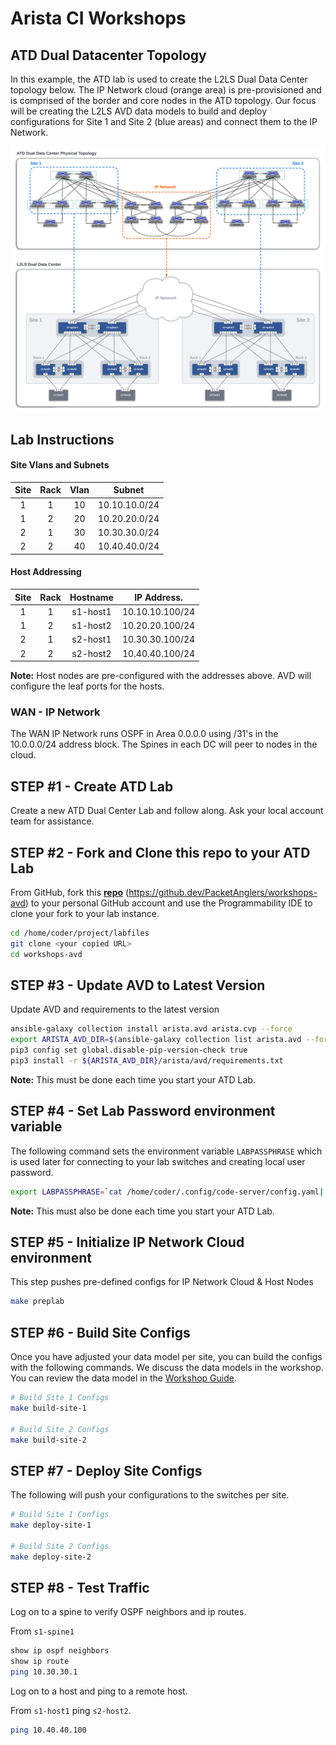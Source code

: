 # Arista CI Workshops

## **ATD Dual Datacenter Topology**

In this example, the ATD lab is used to create the L2LS Dual Data Center topology below. The IP Network cloud (orange area) is pre-provisioned and is comprised of the border and core nodes in the ATD topology. Our focus will be creating the L2LS AVD data models to build and deploy configurations for Site 1 and Site 2 (blue areas) and connect them to the IP Network.

![Topologies](images/topologies.png)

## **Lab Instructions**

#### Site Vlans and Subnets

| Site | Rack | Vlan |     Subnet    |
|:----:|:----:|:----:|:-------------:|
| 1    | 1    | 10   | 10.10.10.0/24 |
| 1    | 2    | 20   | 10.20.20.0/24 |
| 2    | 1    | 30   | 10.30.30.0/24 |
| 2    | 2    | 40   | 10.40.40.0/24 |

#### Host Addressing

| Site | Rack | Hostname | IP Address.     |
|:----:|:----:|:--------:|:---------------:|
| 1    | 1    | s1-host1 | 10.10.10.100/24 |
| 1    | 2    | s1-host2 | 10.20.20.100/24 |
| 2    | 1    | s2-host1 | 10.30.30.100/24 |
| 2    | 2    | s2-host2 | 10.40.40.100/24 |

**Note:** Host nodes are pre-configured with the addresses above.  AVD will configure the leaf ports for the hosts.

### WAN - IP Network

The WAN IP Network runs OSPF in Area 0.0.0.0 using /31's in the 10.0.0.0/24 address block.  The Spines in each DC will peer to nodes in the cloud.

## STEP #1 - Create ATD Lab

Create a new ATD Dual Center Lab and follow along. Ask your local account team for assistance.

## STEP #2 - Fork and Clone this repo to your ATD Lab

From GitHub, fork this **[repo](https://github.dev/PacketAnglers/workshops-avd)** (https://github.dev/PacketAnglers/workshops-avd) to your personal GitHub account and use the Programmability IDE to clone your fork to your lab instance.

``` bash
cd /home/coder/project/labfiles
git clone <your copied URL>
cd workshops-avd
```

## STEP #3 - Update AVD to Latest Version

Update AVD and requirements to the latest version

``` bash
ansible-galaxy collection install arista.avd arista.cvp --force
export ARISTA_AVD_DIR=$(ansible-galaxy collection list arista.avd --format yaml | head -1 | cut -d: -f1)
pip3 config set global.disable-pip-version-check true
pip3 install -r ${ARISTA_AVD_DIR}/arista/avd/requirements.txt
```

**Note:** This must be done each time you start your ATD Lab.

## STEP #4 - Set Lab Password environment variable

The following command sets the environment variable `LABPASSPHRASE` which is used later for connecting to your lab switches and creating local user password.

``` bash
export LABPASSPHRASE=`cat /home/coder/.config/code-server/config.yaml| grep "password:" | awk '{print $2}'`
```

**Note:** This must also be done each time you start your ATD Lab.

## STEP #5 - Initialize IP Network Cloud environment

This step pushes pre-defined configs for IP Network Cloud & Host Nodes

``` bash
make preplab
```

## STEP #6 - Build Site Configs

Once you have adjusted your data model per site, you can build the configs with the following commands.  We discuss the data models in the workshop.  You can review the data model in the [Workshop Guide](https://aristanetworks.github.io/avd-workshops/avd/).

``` bash
# Build Site 1 Configs
make build-site-1

# Build Site 2 Configs
make build-site-2
```

## STEP #7 - Deploy Site Configs

The following will push your configurations to the switches per site.

``` bash
# Build Site 1 Configs
make deploy-site-1

# Build Site 2 Configs
make deploy-site-2
```

## STEP #8 - Test Traffic

Log on to a spine to verify OSPF neighbors and ip routes.

From `s1-spine1`

``` bash
show ip ospf neighbors
show ip route
ping 10.30.30.1
```

Log on to a host and ping to a remote host.

From `s1-host1` ping `s2-host2`.

``` bash
ping 10.40.40.100
```
